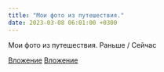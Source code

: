 ```yaml
---
title: "Мои фото из путешествия."
date: 2023-03-08 06:01:00 +0300
---
```


Мои фото из путешествия.
Раньше / Сейчас


[Вложение](/assets/vk_photos/2/HdJhB4FW-Sk.jpg)
[Вложение](/assets/vk_photos/1/2sypKDuYGic.jpg)
